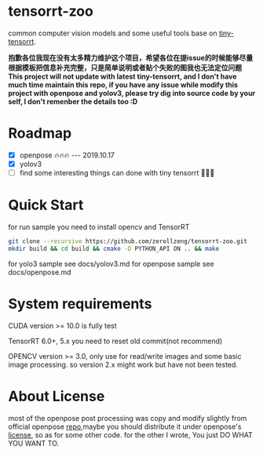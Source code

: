<!--
 * @Author: zerollzeng
 * @Date: 2019-09-02 16:45:43
 * @LastEditors: zerollzeng
 * @LastEditTime: 2019-12-10 17:41:21
 -->
# tensorrt-zoo
common computer vision models and some useful tools base on [tiny-tensorrt](https://github.com/zerollzeng/tiny-tensorrt).

**抱歉各位我现在没有太多精力维护这个项目，希望各位在提issue的时候能够尽量根据模板把信息补充完整，只是简单说明或者贴个失败的图我也无法定位问题**
**This project will not update with latest tiny-tensorrt, and I don't have much time maintain this repo, if you have any issue while modify this project with openpose and yolov3, please try dig into source code by your self, I don't remenber the details too :D**

# Roadmap
- [x] openpose :fire::fire::fire: --- 2019.10.17
- [x] yolov3
- [ ] find some interesting things can done with tiny tensorrt :dancer::dancer::dancer:

# Quick Start
for run sample you need to install opencv and TensorRT

```bash
git clone --recursive https://github.com/zerollzeng/tensorrt-zoo.git
mkdir build && cd build && cmake -D PYTHON_API ON .. && make
```
for yolo3 sample see docs/yolov3.md
for openpose sample see docs/openpose.md


# System requirements
CUDA version >= 10.0 is fully test

TensorRT 6.0+, 5.x you need to reset old commit(not recommend)

OPENCV version >= 3.0, only use for read/write images and some basic image processing. so version 2.x might work but have not been tested.

# About License
most of the openpose post processing was copy and modify slightly from official openpose [repo](https://github.com/CMU-Perceptual-Computing-Lab/openpose),maybe you should distribute it under openpose's [license](https://github.com/CMU-Perceptual-Computing-Lab/openpose/blob/master/LICENSE), so as for some other code. for the other I wrote, You just DO WHAT YOU WANT TO.


